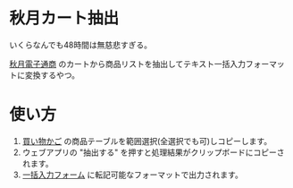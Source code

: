 # **秋月カート抽出**
いくらなんでも48時間は無慈悲すぎる。

[秋月電子通商](https://akizukidenshi.com) のカートから商品リストを抽出してテキスト一括入力フォーマットに変換するやつ。

# 使い方
1. [買い物かご](https://akizukidenshi.com/catalog/cart/cart.aspx) の商品テーブルを範囲選択(全選択でも可)しコピーします。
2. ウェブアプリの "抽出する" を押すと処理結果がクリップボードにコピーされます。
3. [一括入力フォーム](https://akizukidenshi.com/catalog/quickorder/blanketorder.aspx) に転記可能なフォーマットで出力されます。